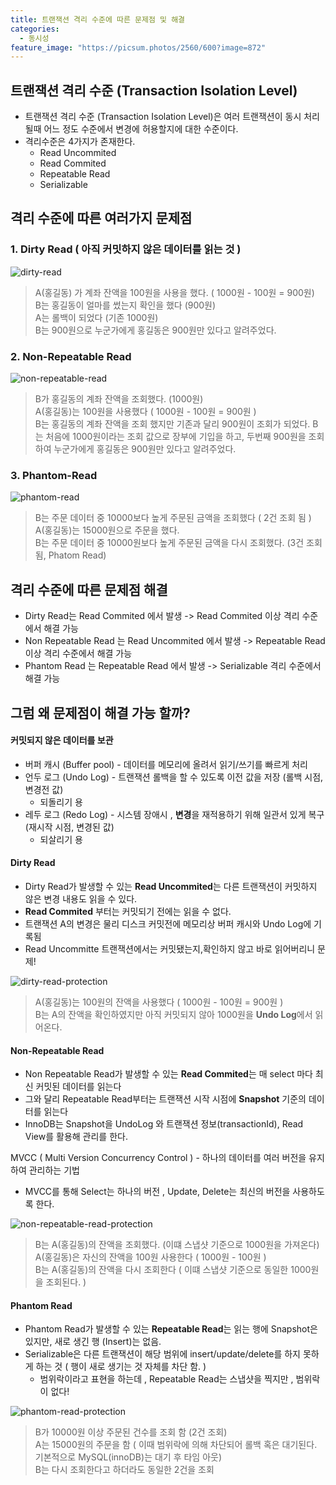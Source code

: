 ```yaml
---
title: 트랜잭션 격리 수준에 따른 문제점 및 해결 
categories:
  - 동시성
feature_image: "https://picsum.photos/2560/600?image=872"
---
```


## 트랜잭션 격리 수준 (Transaction Isolation Level)
- 트랜잭션 격리 수준 (Transaction Isolation Level)은 여러 트랜잭션이 동시 처리될때 어느 정도 수준에서 변경에 허용할지에 대한 수준이다.
- 격리수준은 4가지가 존재한다.
  - Read Uncommited
  - Read Commited
  - Repeatable Read
  - Serializable

## 격리 수준에 따른 여러가지 문제점

### 1. Dirty Read ( 아직 커밋하지 않은 데이터를 읽는 것 )
![dirty-read](https://www.plantuml.com/plantuml/png/SoWkIImgAStDuKfCBialKd1KI2nMIEHAIIn9J4eiJbLmSG89f2H1fS6y92ukMrk5jrqxNi-RysRUsZUjCu3QtdG3sHCLR6sv4XLqxO0w5AmKd5pTFVqKGe8S_O8TdKCy_VqK795aGmDS74DS5LvjRdcpg4SXs3L4uSsyAM-cBbImXJ5q5GmD31J2FLo3N1NUDArvCslbctaJWDBgRsVsljgnutN_J7LCfpWXEIK9ZrES4B90otrSdU7skmNv-qATXT_oc3oDDxkNlDxG_Nh2Z3VB6nJUJErwCxT1uVNcXbURzhwUC0Tcu9kvUz_CxL5ur3P9mIMpgAHI8IWrCKKJMoY-NWWqRYDgA0Rv-_WuEJfxO_Cgn7fKhphx-_fwXd0vfEQb0ECL0000)
> A(홍길동) 가 계좌 잔액을 100원을 사용을 했다. ( 1000원 - 100원 = 900원) <br>
> B는 홍길동이 얼마를 썼는지 확인을 했다 (900원) <br>
> A는 롤백이 되었다 (기존 1000원) <br>
> B는 900원으로 누군가에게 홍길동은 900원만 있다고 알려주었다.

### 2. Non-Repeatable Read
![non-repeatable-read](https:////www.plantuml.com/plantuml/png/hP91Iy9W7CRl-nJFpJm8TWqMJbqbv8ovwDBbNTlDD7HzWR28PZIbA4K7XY2HmR3BeFeo7VV-_GvDqPWadhhzt-VXVVczp_DFrInMjSvFIm8xiIfLI60rCC5W5jDPpKGsFHKCVMxFJheWY28cDpvtk-I-qULJg9CTpas8eg0ZiHtUm1RIycvEWQPAIb7AQBc2WdJ4BShxSaO3kVVqqCUEMiWZUA_JSmD7Ux8gWov6r7aXru68sAHz6_W-lsl7ZiiRD7u57r_Jq0VrlWBVY_ybaY94R0sH574F3xAI9YyeYl8ldBWO4jXC9jVpHTxB5FBvdBOYBNfqgDu5jmSX9AZlJJgD4FHVmk5DPpaSV5-r47WjS7l4UvyqT6QAKYadLFFCd3PTCg6Qp8YlBFPZm3rxcMx-iPHPDiBL-G40)
> B가 홍길동의 계좌 잔액을 조회했다. (1000원) <br>
> A(홍길동)는 100원을 사용했다 ( 1000원 - 100원 = 900원 )  <br>
> B는 홍길동의 계좌 잔액을 조회 했지만 기존과 달리 900원이 조회가 되었다.
> B는 처음에 1000원이라는 조회 값으로 장부에 기입을 하고, 두번째 900원을 조회하여 누군가에게 홍길동은 900원만 있다고 알려주었다.

### 3. Phantom-Read
![phantom-read](https:////www.plantuml.com/plantuml/png/dP9FIm910CNl-odUJJSCikWIhBZQLWkw6xjRNRhCjaA7LD3j2_Gd98lM84fHGH8gCjYamqBrPJhkZD-XGImsaWxDPMRUOuRVUpFfgaigxdvnJo0xRha26QGA8ZZ49JQf5h2SuG8SUsAFTxOWI196fm7jjbdtYHtVS9tL-Re1IH9ipARu2ImXewog6Yn3ramvQwcwXap4DPMSahKmWnL3puFTlj51WAqrnL0G1ZLsrKCAoJa-jajnDdm47TRONG3MUGy37nydbvWFdr_0UlweTKQzU_4tbXp18dzWoH5NrKp5iFXawLzGSNOmOAq7rlKI4pGHct9kGp4HZusQvs4Gq8jcB87a8iSL8vTbzNnUjQRqnQuzTjG6hVSvuIG3f_ndFRJXJQbduKSzOsbzbvJSSX56WJYWVfiTTiIfh_dQftuz2lIT9LqeEVo_V080)
> B는 주문 데이터 중 10000보다 높게 주문된 금액을 조회했다 ( 2건 조회 됨 ) <br>
> A(홍길동)는 15000원으로 주문을 했다. <br>
> B는 주문 데이터 중 10000원보다 높게 주문된 금액을 다시 조회했다. (3건 조회 됨, Phatom Read)  <br>

## 격리 수준에 따른 문제점 해결
- Dirty Read는 Read Commited 에서 발생 -> Read Commited 이상 격리 수준에서 해결 가능 
- Non Repeatable Read 는 Read Uncommited 에서 발생 -> Repeatable Read 이상 격리 수준에서 해결 가능
-  Phantom Read 는 Repeatable Read 에서 발생 -> Serializable 격리 수준에서 해결 가능

## 그럼 왜 문제점이 해결 가능 할까?
#### 커밋되지 않은 데이터를 보관 
- 버퍼 캐시 (Buffer pool) - 데이터를 메모리에 올려서 읽기/쓰기를 빠르게 처리
- 언두 로그 (Undo Log) - 트랜잭션 롤백을 할 수 있도록 이전 값을 저장 (롤백 시점, 변경전 값)
  - 되돌리기 용
- 레두 로그 (Redo Log) - 시스템 장애시 , **변경**을 재적용하기 위해 일관서 있게 복구 (재시작 시점, 변경된 값)
  - 되살리기 용

#### Dirty Read
- Dirty Read가 발생할 수 있는 **Read Uncommited**는 다른 트랜잭션이 커밋하지 않은 변경 내용도 읽을 수 있다.
- **Read Commited** 부터는 커밋되기 전에는 읽을 수 없다.
- 트랜잭션 A의 변경은 물리 디스크 커밋전에 메모리상 버퍼 캐시와 Undo Log에 기록됨 
- Read Uncommitte 트랜잭션에서는 커밋됐는지,확인하지 않고 바로 읽어버리니 문제!

![dirty-read-protection](https://www.plantuml.com/plantuml/png/VT51Im9150Vm-twATxCWmQx1XhFhL9AwiMvqwJARtif0jxk5TL0ZanRMqeMDm8gYZJeiM5-cuyxRxz1eAKhIxSrxpCplFvEiMAni7HtiIspFEYm30LO19XMOnKnMAK9A6JOAvkzuj38bIPOXgWVSxQBxZASE4C26g2z1bYK6yLMn0rP0eUlf71WwoUM9QgIr792fwVPMYXWKmhSQtZOXJmr0zmfj3-Hn4OVbH6Atj823E-ut8jl1VXNGhcElkVZNe4mPp7yCojGqJpDKdLoyfclPiMTdW-eKyEG9hn_GRGbKBEgSXq70BpenOVewQmjA3Vl7yCFZhGbFGBiV_ANAlIvWxtFOve-3oBvVWZ3mqNiF_VOmMW9lMi1z9-euS_8Gu9uu-7NsJNKjar68kZat_mWocr_Lijcq8IMBfOBuvMy0)
> A(홍길동)는 100원의 잔액을 사용했다 ( 1000원 - 100원 = 900원 ) <br>
> B는 A의 잔액을 확인하였지만 아직 커밋되지 않아 1000원을 **Undo Log**에서 읽어온다. 

#### Non-Repeatable Read
- Non Repeatable Read가 발생할 수 있는 **Read Commited**는 매 select 마다 최신 커밋된 데이터를 읽는다
- 그와 달리 Repeatable Read부터는 트랜잭션 시작 시점에 **Snapshot** 기준의 데이터를 읽는다
- InnoDB는 Snapshot을 UndoLog 와 트랜잭션 정보(transactionId), Read View를 활용해 관리를 한다.

MVCC ( Multi Version Concurrency Control ) - 하나의 데이터를 여러 버전을 유지하여 관리하는 기법

- MVCC를 통해 Select는 하나의 버전 , Update, Delete는 최신의 버전을 사용하도록 한다.

![non-repeatable-read-protection](https://www.plantuml.com/plantuml/png/nTBFIy9W60Vm-_wAxqqz27PCM3ZrhOJKs1PTlBnhWmusnQrxX7L88uiYDHaONeA2GPT1_qr7z-n_w9rfB8gktPuVpvvzU7WBZiixxl5HK-87Rgi31Tm1bqpkSeCx5ih5k60Qo_OYCoH9bX5T1A4t8U-5peQYJZqHNqEM9GFP3V45yYYohKeDkghKDAMaL-erCPTMhROLRszQK2rkPXBp6jjX9HtatTBT59jglOhvQvSU-zZVPYe3dJxJ-8cy0MIaej7bF0Z2gr6gOR-Vtq2pUTivRBcO1pxDJh2Mo-NeOO3G7qQZuK-oaY3pFyXAehktMrPqja9fxCighu9i_D-6dVvCyrXV83A97QLwjLhHVpaXtG-eEq7OcmaOQEf7uxx0_TTzYg2tMUZtbeJl-e9bc-BHV000)
> B는 A(홍길동)의 잔액을 조회했다. (이떄 스냅샷 기준으로 1000원을 가져온다) <br>
> A(홍길동)은 자신의 잔액을 100원 사용한다 ( 1000원 - 100원 ) <br>
> B는 A(홍길동)의 잔액을 다시 조회한다 ( 이떄 스냅샷 기준으로 동일한 1000원을 조회된다. ) <br>


#### Phantom Read
- Phantom Read가 발생할 수 있는 **Repeatable Read**는 읽는 행에 Snapshot은 있지만, 새로 생긴 행 (Insert)는 없음.
- Serializable은 다른 트랜잭션이 해당 범위에 insert/update/delete를 하지 못하게 하는 것 ( 행이 새로 생기는 것 자체를 차단 함. )
  - 범위락이라고 표현을 하는데 , Repeatable Read는 스냅샷을 찍지만 , 범위락이 없다!  

![phantom-read-protection](https://www.plantuml.com/plantuml/png/VPBHwz9G5CVVzrUSjzyM2Xdq4aoSjcgW6sohNdovopq8Pg3hfIS9ZT255aegEbXQJLWmnOSzr3_JuyxT_z0rD1P9z-NUUyxvSZvypobr7T9nNZvlSUIPyw834f0k4Av176AHhWttowT0mpgdV_yiZXD5I8SnUYlgVQE3EOlJ4Nk_1r7aBCWNcGBkGLb-gAXWwf9gI1LJqLHMnnjsfqbQpLV4Qjb2fjYGgtB5X5lmGDTgG3VVCOpXwIDPbo69tzAP3qKet6QdtlxvvWFSIVP7e7wKBbsS1FyIIHaYyXyYAPDLL4FMJNQPsWM0fwz3kjnHRv8xOmZmHAe-bWtWRzB5koIESRouoK7XBaCJwcsUHW6E0iO4US33bAxwkFuXSASsbpxezf8u0fnFS3W5zBSOxPc0YRFcG7BOuPSG_HNGTPpEZXS--hL7F_wHqz4sTGFXwam-3N3Z_ZsJYbQhAUPLlxoGMORZFYHH3uUVJxgItMwmvVW5)
> B가 10000원 이상 주문된 건수를 조회 함 (2건 조회)<br>
> A는 15000원의 주문을 함 ( 이때 범위락에 의해 차단되어 롤백 혹은 대기된다. 기본적으로 MySQL(innoDB)는 대기 후 타임 아웃)<br>
> B는 다시 조회한다고 하더라도 동일한 2건을 조회

